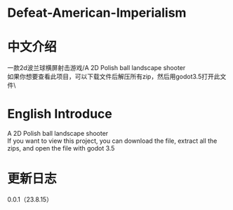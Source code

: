 # Defeat-American-Imperialism
# 中文介绍
一款2d波兰球横屏射击游戏/A 2D Polish ball landscape shooter\
如果你想要查看此项目，可以下载文件后解压所有zip，然后用godot3.5打开此文件\
# English Introduce
A 2D Polish ball landscape shooter\
If you want to view this project, you can download the file, extract all the zips, and open the file with godot 3.5
# 更新日志
0.0.1（23.8.15）
